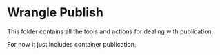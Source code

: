 # Wrangle Publish

This folder contains all the tools and actions for dealing with publication.

For now it just includes container publication.